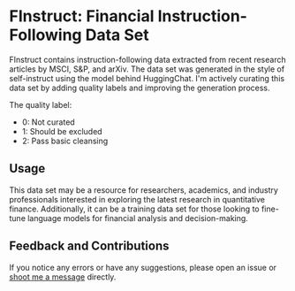 # FInstruct: Financial Instruction-Following Data Set

FInstruct contains instruction-following data extracted from recent research articles by MSCI, S&P, and arXiv. The data set was generated in the style of self-instruct using the model behind HuggingChat. I'm actively curating this data set by adding quality labels and improving the generation process.

The quality label:
- 0: Not curated
- 1: Should be excluded
- 2: Pass basic cleansing

## Usage

This data set may be a resource for researchers, academics, and industry professionals interested in exploring the latest research in quantitative finance. Additionally, it can be a training data set for those looking to fine-tune language models for financial analysis and decision-making.

## Feedback and Contributions

If you notice any errors or have any suggestions, please open an issue or [shoot me a message](https://www.linkedin.com/in/xinyi2016/) directly.